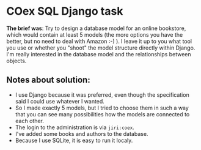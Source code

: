 # COex SQL Django task

**The brief was**: Try to design a database model for an online bookstore, which would contain at least 5 models (the more options you have the better, but no need to deal with Amazon :-) ). I leave it up to you what tool you use or whether you "shoot" the model structure directly within Django. I'm really interested in the database model and the relationships between objects. 

## Notes about solution:
- I use Django because it was preferred, even though the specification said I could use whatever I wanted. 
- So I made exactly 5 models, but I tried to choose them in such a way that you can see many possibilities how the models are connected to each other.
- The login to the administration is via `jiri:coex`.
- I've added some books and authors to the database.
- Because I use SQLite, it is easy to run it localy.
